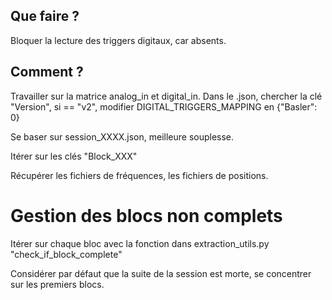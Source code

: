 ## Que faire ?

Bloquer la lecture des triggers digitaux, car absents.

## Comment ?

Travailler sur la matrice analog_in et digital_in. Dans le .json, chercher la clé "Version", si == "v2", modifier
DIGITAL_TRIGGERS_MAPPING en {"Basler": 0}

Se baser sur session_XXXX.json, meilleure souplesse.

Itérer sur les clés "Block_XXX"

Récupérer les fichiers de fréquences, les fichiers de positions.

# Gestion des blocs non complets

Itérer sur chaque bloc avec la fonction dans extraction_utils.py "check_if_block_complete"

Considérer par défaut que la suite de la session est morte, se concentrer sur les premiers blocs.

